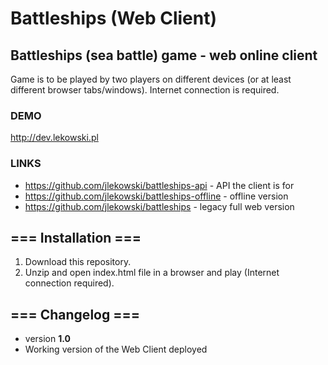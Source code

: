 # Battleships (Web Client)

## Battleships (sea battle) game - web online client

Game is to be played by two players on different devices (or at least different browser tabs/windows).
Internet connection is required.

### DEMO
http://dev.lekowski.pl

### LINKS
* https://github.com/jlekowski/battleships-api - API the client is for
* https://github.com/jlekowski/battleships-offline - offline version
* https://github.com/jlekowski/battleships - legacy full web version

## === Installation ===
1. Download this repository.
2. Unzip and open index.html file in a browser and play (Internet connection required).

## === Changelog ===

* version **1.0**
 * Working version of the Web Client deployed
